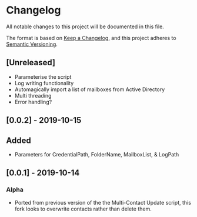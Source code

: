 # Changelog
All notable changes to this project will be documented in this file.

The format is based on [Keep a Changelog](https://keepachangelog.com/en/1.0.0/),
and this project adheres to [Semantic Versioning](https://semver.org/spec/v2.0.0.html).

## [Unreleased]
- Parameterise the script
- Log writing functionality
- Automagically import a list of mailboxes from Active Directory
- Multi threading
- Error handling?

## [0.0.2] - 2019-10-15
## Added
- Parameters for CredentialPath, FolderName, MailboxList, & LogPath

## [0.0.1] - 2019-10-14
### Alpha
- Ported from previous version of the the Multi-Contact Update script, this fork looks to overwrite contacts rather than delete them.